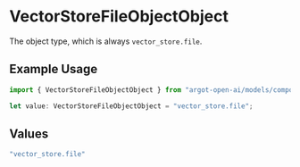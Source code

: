 # VectorStoreFileObjectObject

The object type, which is always `vector_store.file`.

## Example Usage

```typescript
import { VectorStoreFileObjectObject } from "argot-open-ai/models/components";

let value: VectorStoreFileObjectObject = "vector_store.file";
```

## Values

```typescript
"vector_store.file"
```